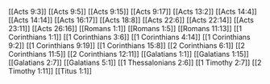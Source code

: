 [[Acts 9:3]]
[[Acts 9:5]]
[[Acts 9:15]]
[[Acts 9:17]]
[[Acts 13:2]]
[[Acts 14:4]]
[[Acts 14:14]]
[[Acts 16:17]]
[[Acts 18:8]]
[[Acts 22:6]]
[[Acts 22:14]]
[[Acts 23:11]]
[[Acts 26:16]]
[[Romans 1:1]]
[[Romans 1:5]]
[[Romans 11:13]]
[[1 Corinthians 1:1]]
[[1 Corinthians 3:6]]
[[1 Corinthians 4:14]]
[[1 Corinthians 9:2]]
[[1 Corinthians 9:19]]
[[1 Corinthians 15:8]]
[[2 Corinthians 6:1]]
[[2 Corinthians 11:5]]
[[2 Corinthians 12:11]]
[[Galatians 1:1]]
[[Galatians 1:15]]
[[Galatians 2:7]]
[[Galatians 5:1]]
[[1 Thessalonians 2:6]]
[[1 Timothy 2:7]]
[[2 Timothy 1:11]]
[[Titus 1:1]]
